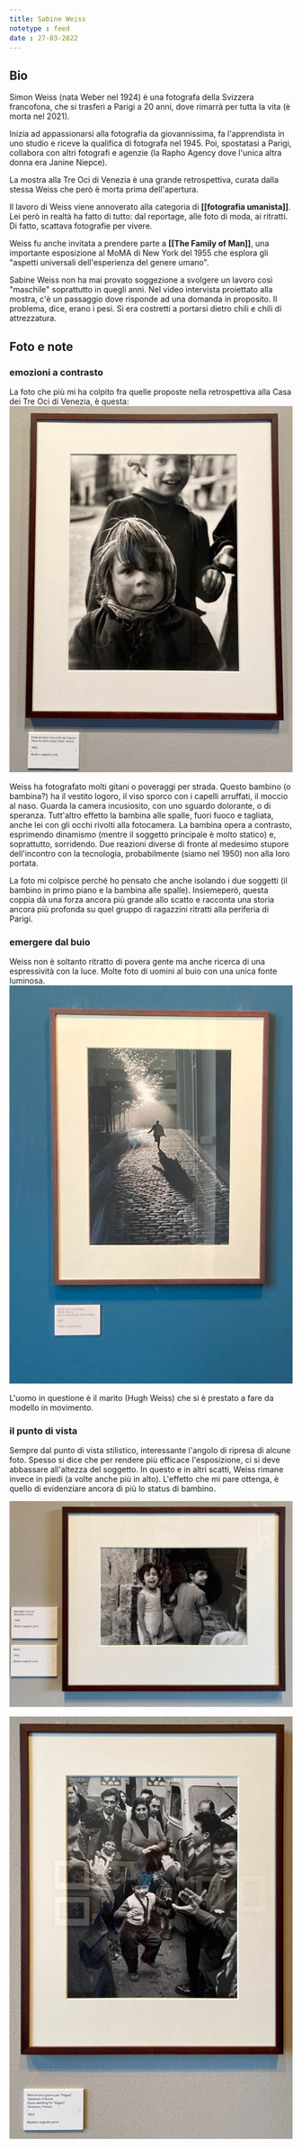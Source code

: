 ```yaml
---
title: Sabine Weiss
notetype : feed
date : 27-03-2022
---
```


## Bio
Simon Weiss (nata Weber nel 1924) è una fotografa della Svizzera francofona, che si trasferì a Parigi a 20 anni, dove rimarrà per tutta la vita (è morta nel 2021).

Inizia ad appassionarsi alla fotografia da giovannissima, fa l'apprendista in uno studio e riceve la qualifica di fotografa nel 1945. Poi, spostatasi a Parigi, collabora con altri fotografi e agenzie (la Rapho Agency dove l'unica altra donna era Janine Niepce).

La mostra alla Tre Oci di Venezia è una grande retrospettiva, curata dalla stessa Weiss che però è morta prima dell'apertura.

Il lavoro di Weiss viene annoverato alla categoria di **[[fotografia umanista]]**. 
Lei però in realtà ha fatto di tutto: dal reportage, alle foto di moda, ai ritratti. Di fatto, scattava fotografie per vivere.

Weiss fu anche invitata a prendere parte a **[[The Family of Man]]**, una importante esposizione al MoMA di New York del 1955 che esplora gli "aspetti universali dell'esperienza del genere umano".

Sabine Weiss non ha mai provato soggezione a svolgere un lavoro così "maschile" soprattutto in quegli anni. Nel video intervista proiettato alla mostra, c'è un passaggio dove risponde ad una domanda in proposito. Il problema, dice, erano i pesi. Si era costretti a portarsi dietro chili e chili di attrezzatura.


## Foto e note

### emozioni a contrasto

La foto che più mi ha colpito fra quelle proposte nella retrospettiva alla Casa dei Tre Oci di Venezia, è questa:
![Porte de Saint-Cloud, Parigi, 1950](/assets/foto/weiss1.jpg "Porte de Saint-Cloud, Parigi, 1950")

Weiss ha fotografato molti gitani o poveraggi per strada. Questo bambino (o bambina?) ha il vestito logoro, il viso sporco con i capelli arruffati, il moccio al naso. Guarda la camera incusiosito, con uno sguardo dolorante, o di speranza. Tutt'altro effetto la bambina alle spalle, fuori fuoco e tagliata, anche lei con gli occhi rivolti alla fotocamera. La bambina opera a contrasto, esprimendo dinamismo (mentre il soggetto principale è molto statico) e, soprattutto, sorridendo. Due reazioni diverse di fronte al medesimo stupore dell'incontro con la tecnologia, probabilmente (siamo nel 1950) non alla loro portata.

La foto mi colpisce perché ho pensato che anche isolando i due soggetti (il bambino in primo piano e la bambina alle spalle). Insiemeperò, questa coppia dà una forza ancora più grande allo scatto e racconta una storia ancora più profonda su quel gruppo di ragazzini ritratti alla periferia di Parigi.

### emergere dal buio

Weiss non è soltanto ritratto di povera gente ma anche ricerca di una espressività con la luce. Molte foto di uomini al buio con una unica fonte luminosa.
![L'uomo che corre (Hugh), Parigi, 1953](/assets/foto/weiss2.jpg "L'uomo che corre (Hugh), Parigi, 1953")

L'uomo in questione è il marito (Hugh Weiss) che si è prestato a fare da modello in movimento.

### il punto di vista

Sempre dal punto di vista stilistico, interessante l'angolo di ripresa di alcune foto. Spesso si dice che per rendere più efficace l'esposizione, ci si deve abbassare all'altezza del soggetto. In questo e in altri scatti, Weiss rimane invece in piedi (a volte anche più in alto).
L'effetto che mi pare ottenga, è quello di evidenziare ancora di più lo status di bambino.

![Malta, 1955](/assets/foto/weiss3.jpg "Malta, 1955")

![Matrimonio gitano per Vogue, Tarascon, Francia, 1953](/assets/foto/weiss4.jpg "Matrimonio gitano per Vogue, Tarascon, Francia, 1953")
